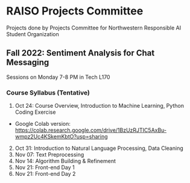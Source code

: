 # RAISO Projects Committee
Projects done by Projects Committee for Northwestern Responsible AI Student Organization

## Fall 2022: Sentiment Analysis for Chat Messaging
Sessions on Monday 7-8 PM in Tech L170

### Course Syllabus (Tentative)
1. Oct 24: Course Overview, Introduction to Machine Learning, Python Coding Exercise
- Google Colab version: https://colab.research.google.com/drive/1BzUzRJTIC5AxBu-wmpz2Uc4KSkemKbtO?usp=sharing
2. Oct 31: Introduction to Natural Language Processing, Data Cleaning
3. Nov 07: Text Preprocessing
4. Nov 14: Algorithm Building & Refinement
5. Nov 21: Front-end Day 1
6. Nov 21: Front-end Day 2